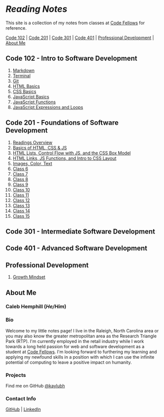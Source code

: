 # ***Reading Notes***

This site is a collection of my notes from classes at [Code Fellows](https://www.codefellows.org/) for reference.

[Code 102](#code-102---intro-to-software-development) | [Code 201](#code-201---foundations-of-software-development) | [Code 301](#code-301---intermediate-software-development) | [Code 401](#code-401---advanced-software-development) | [Professional Development](#professional-development) | [About Me](#about-me)

## Code 102 - Intro to Software Development

1. [Markdown](/code-102/class-01.md)
2. [Terminal](/code-102/class-02.md)
3. [Git](/code-102/class-03.md)
4. [HTML Basics](/code-102/class-04.md)
5. [CSS Basics](/code-102/class-05.md)
6. [JavaScript Basics](/code-102/class-06.md)
7. [JavaScript Functions](/code-102/class-07.md)
8. [JavaScript Expressions and Loops](/code-102/class-08.md)

## Code 201 - Foundations of Software Development

1. [Readings Overview](/code-201/class-01.md)
2. [Basics of HTML, CSS & JS](/code-201/class-02.md)
3. [HTML Lists, Control Flow with JS, and the CSS Box Model](/code-201/class-03.md)
4. [HTML Links, JS Functions, and Intro to CSS Layout](/code-201/class-04.md)
5. [Images, Color, Text](/code-201/class-05.md)
6. [Class 6](/code-201/class-06.md)
7. [Class 7](/code-201/class-07.md)
8. [Class 8](/code-201/class-08.md)
9. [Class 9](/code-201/class-09.md)
10. [Class 10](/code-201/class-10.md)
11. [Class 11](/code-201/class-11.md)
12. [Class 12](/code-201/class-12.md)
13. [Class 13](/code-201/class-13.md)
14. [Class 14](/code-201/class-14.md)
15. [Class 15](/code-201/class-15.md)

## Code 301 - Intermediate Software Development

## Code 401 - Advanced Software Development

## Professional Development

1. [Growth Mindset](/professional-development/growth-mindset.md)

## **About Me**

### **Caleb Hemphill** (*He/Him*)

### Bio

Welcome to my little notes page! I live in the Raleigh, North Carolina area or you may also know the greater metropolitan area as the Research Triangle Park (RTP). I'm currently employed in the retail industry while I work towards a long held passion for web and software development as a student at [Code Fellows](https://www.codefellows.org/). I'm looking forward to furthering my learning and applying my newfound skills in a position with which I can use the infinite potential of computing to leave a positive impact on humanity.

### Projects

Find me on GitHub [@kaylubh](https://github.com/kaylubh)

### Contact Info

[GitHub](https://github.com/kaylubh) | [LinkedIn](https://www.linkedin.com/in/calebhemphill/)
